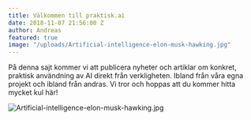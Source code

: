 ```yaml
---
title: Välkommen till praktisk.ai
date: 2018-11-07 21:56:00 Z
author: Andreas
featured: true
image: "/uploads/Artificial-intelligence-elon-musk-hawking.jpg"
---
```


På denna sajt kommer vi att publicera nyheter och artiklar om konkret, praktisk användning av AI direkt från verkligheten. Ibland från våra egna projekt och ibland från andras. Vi tror och hoppas att du kommer hitta mycket kul här!

![Artificial-intelligence-elon-musk-hawking.jpg](/uploads/Artificial-intelligence-elon-musk-hawking.jpg)